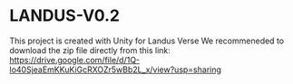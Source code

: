 # LANDUS-V0.2
This project is created with Unity for Landus Verse
We recommeneded to download the zip file directly from this link: https://drive.google.com/file/d/1Q-lo40SjeaEmKKuKiGcRXOZr5wBb2L_x/view?usp=sharing
